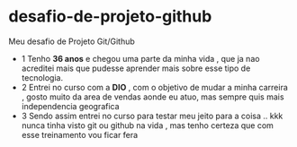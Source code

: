 # desafio-de-projeto-github
Meu desafio de Projeto Git/Github<br>
- 1 Tenho **36 anos** e chegou uma parte da minha vida , que ja nao acreditei mais que pudesse aprender mais sobre esse tipo de tecnologia.<br>
- 2 Entrei no curso com a **DIO** , com o objetivo de mudar a minha carreira , gosto muito da area de vendas aonde eu atuo, mas sempre quis mais independencia geografica<br> 
- 3 Sendo assim entrei no curso para testar meu jeito para a coisa .. kkk  nunca tinha visto git ou github  na vida , mas tenho certeza que com esse treinamento vou ficar fera

